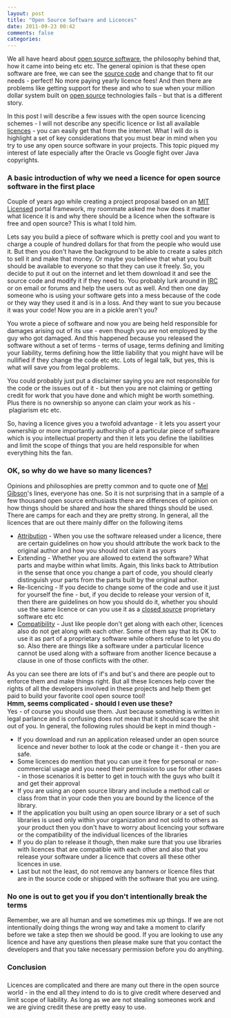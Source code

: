 ```yaml
---
layout: post
title: "Open Source Software and Licences"
date: 2011-09-23 00:42
comments: false
categories:
---
```


We all have heard about <a  title="Open-source software" href="http://en.wikipedia.org/wiki/Open-source_software" rel="wikipedia">open source software</a>, the philosophy behind that, how it came into being etc etc. The general opinion is that these open software are free, we can see the <a  title="Source code" href="http://en.wikipedia.org/wiki/Source_code" rel="wikipedia">source code</a> and change that to fit our needs - perfect! No more paying yearly licence fees! And then there are problems like getting support for these and who to sue when your million dollar system built on <a  title="Open Source" href="http://www.wikinvest.com/concept/Open_Source" rel="wikinvest">open source</a> technologies fails - but that is a different story.

In this post I will describe a few issues with the open source licencing schemes - I will not describe any specific licence or list all available <a  title="License" href="http://en.wikipedia.org/wiki/License" rel="wikipedia">licences</a> - you can easily get that from the internet. What I will do is highlight a set of key considerations that you must bear in mind when you try to use any open source software in your projects. This topic piqued my interest of late especially after the Oracle vs Google fight over Java copyrights.
<h3><!--more-->A basic introduction of why we need a licence for open source software in the first place</h3>
Couple of years ago while creating a project proposal based on an <a  title="MIT License" href="http://en.wikipedia.org/wiki/MIT_License" rel="wikipedia">MIT Licensed</a> portal framework, my roommate asked me how does it matter what licence it is and why there should be a licence when the software is free and open source? This is what I told him.

Lets say you build a piece of software which is pretty cool and you want to charge a couple of hundred dollars for that from the people who would use it. But then you don't have the background to be able to create a sales pitch to sell it and make that money. Or maybe you believe that what you built should be available to everyone so that they can use it freely. So, you decide to put it out on the internet and let them download it and see the source code and modify it if they need to. You probably lurk around in <a  title="Internet Relay Chat" href="http://en.wikipedia.org/wiki/Internet_Relay_Chat" rel="wikipedia">IRC</a> or on email or forums and help the users out as well. And then one day someone who is using your software gets into a mess because of the code or they way they used it and is in a loss. And they want to sue you because it was your code! Now you are in a pickle aren't you?

You wrote a piece of software and now you are being held responsible for damages arising out of its use - even though you are not employed by the guy who got damaged. And this happened because you released the software without a set of terms - terms of usage, terms defining and limiting your liability, terms defining how the little liability that you might have will be nullified if they change the code etc etc. Lots of legal talk, but yes, this is what will save you from legal problems.

You could probably just put a disclaimer saying you are not responsible for the code or the issues out of it - but then you are not claiming or getting credit for work that you have done and which might be worth something. Plus there is no ownership so anyone can claim your work as his - plagiarism etc etc.

So, having a licence gives you a twofold advantage - it lets you assert your ownership or more importantly authorship of a particular piece of software which is you intellectual property and then it lets you define the liabilities and limit the scope of things that you are held responsible for when everything hits the fan.
<h3>OK, so why do we have so many licences?</h3>
Opinions and philosophies are pretty common and to quote one of <a  title="Mel Gibson" href="http://www.rottentomatoes.com/celebrity/mel_gibson" rel="rottentomatoes">Mel Gibson</a>'s lines, everyone has one. So it is not surprising that in a sample of a few thousand open source enthusiasts there are differences of opinion on how things should be shared and how the shared things should be used. There are camps for each and they are pretty strong. In general, all the licences that are out there mainly differ on the following items
<ul>
	<li><a  title="Journalism sourcing" href="http://en.wikipedia.org/wiki/Journalism_sourcing" rel="wikipedia">Attribution</a> - When you use the software released under a licence, there are certain guidelines on how you should attribute the work back to the original author and how you should not claim it as yours</li>
	<li>Extending - Whether you are allowed to extend the software? What parts and maybe within what limits. Again, this links back to Attribution in the sense that once you change a part of code, you should clearly distinguish your parts from the parts built by the original author.</li>
	<li>Re-licencing - If you decide to change some of the code and use it just for yourself the fine - but, if you decide to release your version of it, then there are guidelines on how you should do it, whether you should use the same licence or can you use it as a <a  title="Proprietary software" href="http://en.wikipedia.org/wiki/Proprietary_software" rel="wikipedia">closed source</a> proprietary software etc etc</li>
	<li><a  title="License compatibility" href="http://en.wikipedia.org/wiki/License_compatibility" rel="wikipedia">Compatibility</a> - Just like people don't get along with each other, licences also do not get along with each other. Some of them say that its OK to use it as part of a proprietary software while others refuse to let you do so. Also there are things like a software under a particular licence cannot be used along with a software from another licence because a clause in one of those conflicts with the other.</li>
</ul>
<div>As you can see there are lots of if's and but's and there are people out to enforce them and make things right. But all these licences help cover the rights of all the developers involved in these projects and help them get paid to build your favorite cool open source tool!</div>
<div><span class="Apple-style-span" style="font-size:15px;font-weight:bold;">Hmm, seems complicated - should I even use these?</span></div>
Yes - of course you should use them. Just because something is written in legal parlance and is confusing does not mean that it should scare the shit out of you. In general, the following rules should be kept in mind though -
<ul>
	<li>If you download and run an application released under an open source licence and never bother to look at the code or change it - then you are safe.</li>
	<li>Some licences do mention that you can use it free for personal or non-commercial usage and you need their permission to use for other cases - in those scenarios it is better to get in touch with the guys who built it and get their approval</li>
	<li>If you are using an open source library and include a method call or class from that in your code then you are bound by the licence of the library.</li>
	<li>If the application you built using an open source library or a set of such libraries is used only within your organization and not sold to others as your product then you don't have to worry about licencing your software or the compatibility of the individual licences of the libraries</li>
	<li>If you do plan to release it though, then make sure that you use libraries with licences that are compatible with each other and also that you release your software under a licence that covers all these other licences in use.</li>
	<li>Last but not the least, do not remove any banners or licence files that are in the source code or shipped with the software that you are using.</li>
</ul>
<h3>No one is out to get you if you don't intentionally break the terms</h3>
<div>Remember, we are all human and we sometimes mix up things. If we are not intentionally doing things the wrong way and take a moment to clarify before we take a step then we should be good. If you are looking to use any licence and have any questions then please make sure that you contact the developers and that you take necessary permission before you do anything.</div>
<h3>Conclusion</h3>
<h3></h3>
<div>Licences are complicated and there are many out there in the open source world - in the end all they intend to do is to give credit where deserved and limit scope of liability. As long as we are not stealing someones work and we are giving credit these are pretty easy to use.</div>